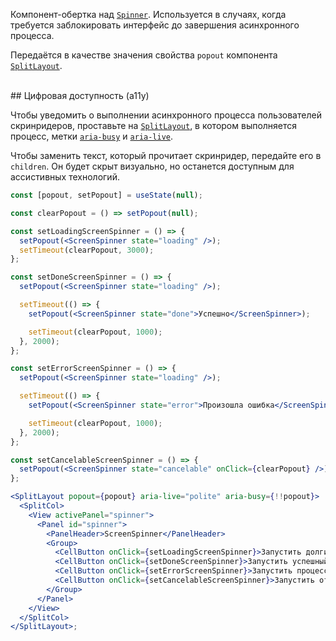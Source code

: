 Компонент-обертка над [`Spinner`](#/Spinner). Используется в случаях, когда требуется заблокировать интерфейс до завершения асинхронного процесса.

Передаётся в качестве значения свойства `popout` компонента [`SplitLayout`](#/SplitLayout).

<br/>
## Цифровая доступность (a11y)

Чтобы уведомить о выполнении асинхронного процесса пользователей скринридеров, проставьте на [`SplitLayout`](#/SplitLayout), в котором выполняется процесс, метки [`aria-busy`](https://doka.guide/a11y/aria-busy/) и [`aria-live`](https://doka.guide/a11y/aria-live/).

Чтобы заменить текст, который прочитает скринридер, передайте его в `children`. Он будет скрыт визуально, но останется доступным для ассистивных технологий.

```jsx { "props": { "layout": false, "adaptivity": true } }
const [popout, setPopout] = useState(null);

const clearPopout = () => setPopout(null);

const setLoadingScreenSpinner = () => {
  setPopout(<ScreenSpinner state="loading" />);
  setTimeout(clearPopout, 3000);
};

const setDoneScreenSpinner = () => {
  setPopout(<ScreenSpinner state="loading" />);

  setTimeout(() => {
    setPopout(<ScreenSpinner state="done">Успешно</ScreenSpinner>);

    setTimeout(clearPopout, 1000);
  }, 2000);
};

const setErrorScreenSpinner = () => {
  setPopout(<ScreenSpinner state="loading" />);

  setTimeout(() => {
    setPopout(<ScreenSpinner state="error">Произошла ошибка</ScreenSpinner>);

    setTimeout(clearPopout, 1000);
  }, 2000);
};

const setCancelableScreenSpinner = () => {
  setPopout(<ScreenSpinner state="cancelable" onClick={clearPopout} />);
};

<SplitLayout popout={popout} aria-live="polite" aria-busy={!!popout}>
  <SplitCol>
    <View activePanel="spinner">
      <Panel id="spinner">
        <PanelHeader>ScreenSpinner</PanelHeader>
        <Group>
          <CellButton onClick={setLoadingScreenSpinner}>Запустить долгий процесс</CellButton>
          <CellButton onClick={setDoneScreenSpinner}>Запустить успешный процесс</CellButton>
          <CellButton onClick={setErrorScreenSpinner}>Запустить процесс с ошибкой</CellButton>
          <CellButton onClick={setCancelableScreenSpinner}>Запустить отменяемый процесс</CellButton>
        </Group>
      </Panel>
    </View>
  </SplitCol>
</SplitLayout>;
```
